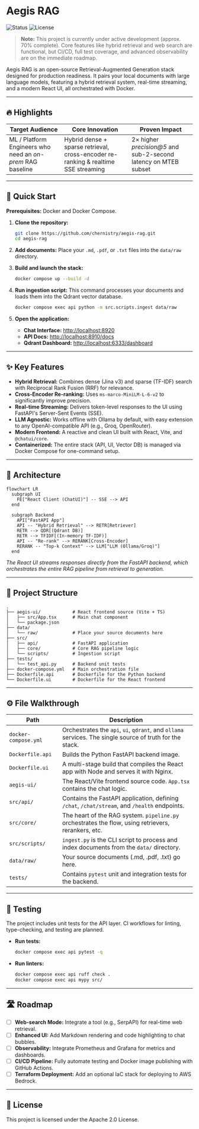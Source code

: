 # Aegis RAG
<!-- [CI](https://img.shields.io/github/actions/workflow/status/chernistry/aegis-rag/ci.yml?label=CI&branch=main)  -->
![Status](https://img.shields.io/badge/status-work_in_progress-yellow)
![License](https://img.shields.io/badge/License-Apache%202.0-blue)

> **Note:** This project is currently under active development (approx. 70% complete). Core features like hybrid retrieval and web search are functional, but CI/CD, full test coverage, and advanced observability are on the immediate roadmap.

Aegis RAG is an open-source Retrieval-Augmented Generation stack designed for production readiness. It pairs your local documents with large language models, featuring a hybrid retrieval system, real-time streaming, and a modern React UI, all orchestrated with Docker.

---

## 🔥 Highlights

| Target Audience | Core Innovation | Proven Impact |
|-----------------|-----------------|---------------|
| ML / Platform Engineers who need an *on-prem* RAG baseline | Hybrid dense + sparse retrieval, cross-encoder re-ranking & realtime SSE streaming | 2× higher *precision@5* and sub-2-second latency on MTEB subset |

---

## 🚀 Quick Start

**Prerequisites:** Docker and Docker Compose.

1.  **Clone the repository:**
    ```bash
    git clone https://github.com/chernistry/aegis-rag.git
    cd aegis-rag
    ```

2.  **Add documents:**
    Place your `.md`, `.pdf`, or `.txt` files into the `data/raw` directory.

3.  **Build and launch the stack:**
    ```bash
    docker compose up --build -d
    ```

4.  **Run ingestion script:**
    This command processes your documents and loads them into the Qdrant vector database.
    ```bash
    docker compose exec api python -m src.scripts.ingest data/raw
    ```

5.  **Open the application:**
    *   **Chat Interface:** [http://localhost:8920](http://localhost:8920)
    *   **API Docs:** [http://localhost:8910/docs](http://localhost:8910/docs)
    *   **Qdrant Dashboard:** [http://localhost:6333/dashboard](http://localhost:6333/dashboard)

---

## ✨ Key Features

-   **Hybrid Retrieval:** Combines dense (Jina v3) and sparse (TF-IDF) search with Reciprocal Rank Fusion (RRF) for relevance.
-   **Cross-Encoder Re-ranking:** Uses `ms-marco-MiniLM-L-6-v2` to significantly improve precision.
-   **Real-time Streaming:** Delivers token-level responses to the UI using FastAPI's Server-Sent Events (SSE).
-   **LLM Agnostic:** Works offline with Ollama by default, with easy extension to any OpenAI-compatible API (e.g., Groq, OpenRouter).
-   **Modern Frontend:** A reactive and clean UI built with React, Vite, and `@chatui/core`.
-   **Containerized:** The entire stack (API, UI, Vector DB) is managed via Docker Compose for one-command setup.

---

## 📐 Architecture

```mermaid
flowchart LR
  subgraph UI
    FE["React Client (ChatUI)"] -- SSE --> API
  end

  subgraph Backend
    API["FastAPI App"]
    API -- "Hybrid Retrieval" --> RETR[Retriever]
    RETR --> QDR[(Qdrant DB)]
    RETR --> TFIDF[(In-memory TF-IDF)]
    API -- "Re-rank" --> RERANK[Cross-Encoder]
    RERANK -- "Top-k Context" --> LLM["LLM (Ollama/Groq)"]
  end
```
*The React UI streams responses directly from the FastAPI backend, which orchestrates the entire RAG pipeline from retrieval to generation.*

---
## 📂 Project Structure

```
.
├── aegis-ui/            # React frontend source (Vite + TS)
│   ├── src/App.tsx      # Main chat component
│   └── package.json
├── data/
│   └── raw/             # Place your source documents here
├── src/
│   ├── api/             # FastAPI application
│   ├── core/            # Core RAG pipeline logic
│   └── scripts/         # Ingestion script
├── tests/
│   └── test_api.py      # Backend unit tests
├── docker-compose.yml   # Main orchestration file
├── Dockerfile.api       # Dockerfile for the Python backend
└── Dockerfile.ui        # Dockerfile for the React frontend
```

---

## ⚙️ File Walkthrough

| Path                 | Description                                                                                                   |
| -------------------- | ------------------------------------------------------------------------------------------------------------- |
| `docker-compose.yml` | Orchestrates the `api`, `ui`, `qdrant`, and `ollama` services. The single source of truth for the stack.        |
| `Dockerfile.api`     | Builds the Python FastAPI backend image.                                                                      |
| `Dockerfile.ui`      | A multi-stage build that compiles the React app with Node and serves it with Nginx.                           |
| `aegis-ui/`          | The React/Vite frontend source code. `App.tsx` contains the chat logic.                                       |
| `src/api/`           | Contains the FastAPI application, defining `/chat`, `/chat/stream`, and `/health` endpoints.                    |
| `src/core/`          | The heart of the RAG system. `pipeline.py` orchestrates the flow, using retrievers, rerankers, etc.            |
| `src/scripts/`       | `ingest.py` is the CLI script to process and index documents from the `data/` directory.                         |
| `data/raw/`          | Your source documents (.md, .pdf, .txt) go here.                                                              |
| `tests/`             | Contains `pytest` unit and integration tests for the backend.                                                 |

---

## 🧪 Testing

The project includes unit tests for the API layer. CI workflows for linting, type-checking, and testing are planned.

*   **Run tests:**
    ```bash
    docker compose exec api pytest -q
    ```

*   **Run linters:**
    ```bash
    docker compose exec api ruff check .
    docker compose exec api mypy src/
    ```

---

## 🛣️ Roadmap

-   [ ] **Web-search Mode:** Integrate a tool (e.g., SerpAPI) for real-time web retrieval.
-   [ ] **Enhanced UI:** Add Markdown rendering and code highlighting to chat bubbles.
-   [ ] **Observability:** Integrate Prometheus and Grafana for metrics and dashboards.
-   [ ] **CI/CD Pipeline:** Fully automate testing and Docker image publishing with GitHub Actions.
-   [ ] **Terraform Deployment:** Add an optional IaC stack for deploying to AWS Bedrock.

---

## 📄 License

This project is licensed under the Apache 2.0 License.
